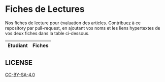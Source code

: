 # Fiches de Lectures

Nos fiches de lecture pour évaluation des articles. Contribuez à ce repository par pull-request, en ajoutant vos noms et les liens hypertextes de vos deux fiches dans la table ci-dessous.

| Etudiant                     | Fiches                                       |
|------------------------------|----------------------------------------------|

## LICENSE

[CC-BY-SA-4.0](./LICENSE.txt)
